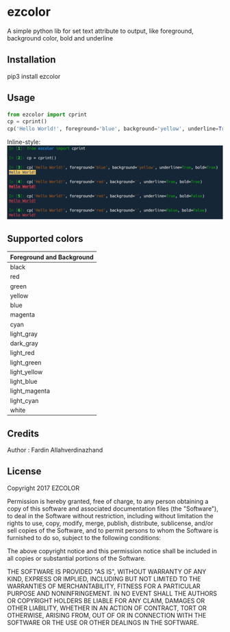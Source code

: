 
# ezcolor
A simple python lib for set text attribute to output, like foreground, background color, bold and underline
## Installation
pip3 install ezcolor
## Usage
```python
from ezcolor import cprint
cp = cprint()
cp('Hello World!', foreground='blue', background='yellow', underline=True, bold=True)
```
Inline-style: 
![alt text](https://github.com/0x0ptim0us/images/raw/master/image1.png "ezcolor 1")

## Supported colors
| Foreground and Background| 
| ------------- |
|black| 
|red| 
|green|
|yellow|
|blue|
|magenta|
|cyan|
|light_gray|
|dark_gray|
|light_red|
|light_green|
|light_yellow|
|light_blue|
|light_magenta|
|light_cyan|
|white|


## Credits
Author : Fardin Allahverdinazhand
## License
Copyright 2017 EZCOLOR

Permission is hereby granted, free of charge, to any person obtaining a copy of this software and associated documentation files (the "Software"), to deal in the Software without restriction, including without limitation the rights to use, copy, modify, merge, publish, distribute, sublicense, and/or sell copies of the Software, and to permit persons to whom the Software is furnished to do so, subject to the following conditions:

The above copyright notice and this permission notice shall be included in all copies or substantial portions of the Software.

THE SOFTWARE IS PROVIDED "AS IS", WITHOUT WARRANTY OF ANY KIND, EXPRESS OR IMPLIED, INCLUDING BUT NOT LIMITED TO THE WARRANTIES OF MERCHANTABILITY, FITNESS FOR A PARTICULAR PURPOSE AND NONINFRINGEMENT. IN NO EVENT SHALL THE AUTHORS OR COPYRIGHT HOLDERS BE LIABLE FOR ANY CLAIM, DAMAGES OR OTHER LIABILITY, WHETHER IN AN ACTION OF CONTRACT, TORT OR OTHERWISE, ARISING FROM, OUT OF OR IN CONNECTION WITH THE SOFTWARE OR THE USE OR OTHER DEALINGS IN THE SOFTWARE.

